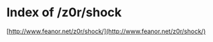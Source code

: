 <!--
id: 7835894716
link: http://tumblr.atmos.org/post/7835894716/index-of-z0r-shock
slug: index-of-z0r-shock
date: Tue Jul 19 2011 23:26:32 GMT-0700 (PDT)
publish: 2011-07-019
tags: 
title: Index of /z0r/shock
-->


Index of /z0r/shock
===================

[http://www.feanor.net/z0r/shock/](http://www.feanor.net/z0r/shock/)

